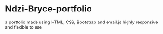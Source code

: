 # Ndzi-Bryce-portfolio
 a portfolio made using HTML, CSS, Bootstrap and email.js 
 highly responsive and flexible to use
